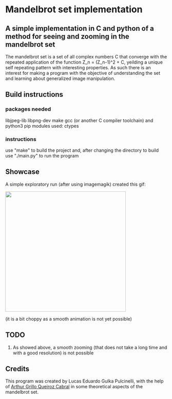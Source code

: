 # Mandelbrot set implementation

## A simple implementation in C and python of a method for seeing and zooming in the mandelbrot set

The mandelbrot set is a set of all complex numbers C that converge with the repeated application of the function Z_n = (Z_n-1)^2 + C, yeilding a unique self repeating pattern
with interesting properties. As such there is an interest for making a program with the objective of understanding the set and learning about generalized image manipulation.

## Build instructions

### packages needed
libjpeg-lib libpng-dev make gcc (or another C compiler toolchain) and python3
pip modules used: ctypes

### instructions
use "make" to build the project and, after changing the directory to build use "./main.py" to run the program

## Showcase

A simple exploratory run (after using imagemagik) created this gif:

<img src="./showcase.gif" width="375">

(it is a bit choppy as a smooth animation is not yet possible)

## TODO

1) As showed above, a smooth zooming (that does not take a long time and with a good resolution) is not possible

## Credits

This program was created by Lucas Eduardo Gulka Pulcinelli, with the help of [Arthur Grillo Queiroz Cabral](https://github.com/grillo-0) in some theoretical aspects of the mandelbrot set.
